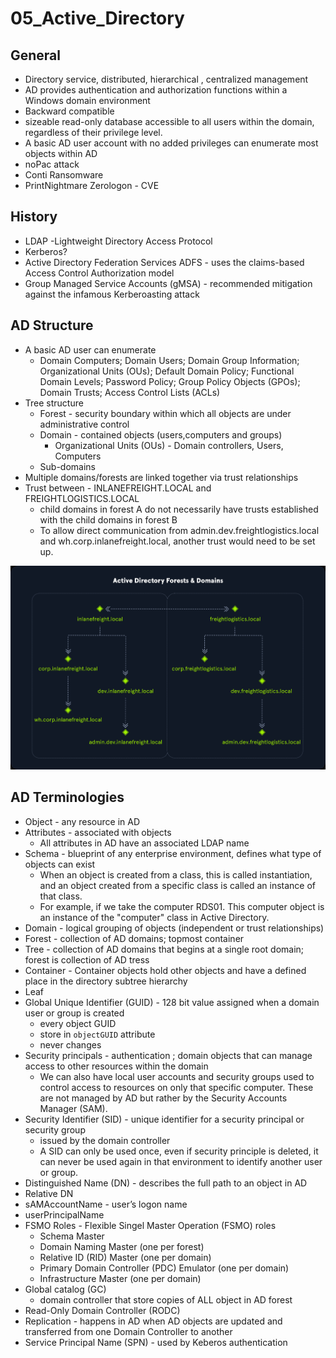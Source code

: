 # 05_Active_Directory

## General

- Directory service, distributed, hierarchical , centralized management
- AD provides authentication and authorization functions within a Windows domain environment
- Backward compatible
- sizeable read-only database accessible to all users within the domain, regardless of their privilege level.
- A basic AD user account with no added privileges can enumerate most objects within AD
- noPac attack
- Conti Ransomware
- PrintNightmare Zerologon - CVE

## History

- LDAP -Lightweight Directory Access Protocol
- Kerberos?
- Active Directory Federation Services ADFS - uses the claims-based Access Control Authorization model
- Group Managed Service Accounts (gMSA) - recommended mitigation against the infamous Kerberoasting attack

## AD Structure

- A basic AD user can enumerate
    - Domain Computers; Domain Users; Domain Group Information; Organizational Units (OUs); Default Domain Policy; Functional Domain Levels; Password Policy; Group Policy Objects (GPOs); Domain Trusts; Access Control Lists (ACLs)
- Tree structure
    - Forest - security boundary within which all objects are under administrative control
    - Domain - contained objects (users,computers and groups)
        - Organizational Units (OUs) - Domain controllers, Users, Computers
    - Sub-domains
- Multiple domains/forests are linked together via trust relationships
- Trust between - INLANEFREIGHT.LOCAL and FREIGHTLOGISTICS.LOCAL
    - child domains in forest A do not necessarily have trusts established with the child domains in forest B
    - To allow direct communication from admin.dev.freightlogistics.local and wh.corp.inlanefreight.local, another trust would need to be set up.

![Untitled](05_active_directory/Untitled.png)

## AD Terminologies

- Object - any resource in AD
- Attributes - associated with objects
    - All attributes in AD have an associated LDAP name
- Schema - blueprint of any enterprise environment, defines what type of objects can exist
    - When an object is created from a class, this is called instantiation, and an object created from a specific class is called an instance of that class.
    - For example, if we take the computer RDS01. This computer object is an instance of the "computer" class in Active Directory.
- Domain - logical grouping of objects (independent or trust relationships)
- Forest - collection of AD domains; topmost container
- Tree - collection of AD domains that begins at a single root domain; forest is collection of AD tress
- Container - Container objects hold other objects and have a defined place in the directory subtree hierarchy
- Leaf
- Global Unique Identifier (GUID) - 128 bit value assigned when a domain user or group is created
    - every object GUID
    - store in `objectGUID` attribute
    - never changes
- Security principals - authentication ; domain objects that can manage access to other resources within the domain
    - We can also have local user accounts and security groups used to control access to resources on only that specific computer. These are not managed by AD but rather by the Security Accounts Manager (SAM).
- Security Identifier (SID) - unique identifier for a security principal or security group
    - issued by the domain controller
    - A SID can only be used once, even if security principle is deleted, it can never be used again in that environment to identify another user or group.
- Distinguished Name (DN) - describes the full path to an object in AD
- Relative DN
- sAMAccountName - user’s logon name
- userPrincipalName
- FSMO Roles - Flexible Singel Master Operation (FSMO) roles
    - Schema Master
    - Domain Naming Master (one per forest)
    - Relative ID (RID) Master (one per domain)
    - Primary Domain Controller (PDC) Emulator (one per domain)
    - Infrastructure Master (one per domain)
- Global catalog (GC)
    - domain controller that store copies of ALL object in AD forest
- Read-Only Domain Controller (RODC)
- Replication - happens in AD when AD objects are updated and transferred from one Domain Controller to another
- Service Principal Name (SPN) - used by Keberos authentication
